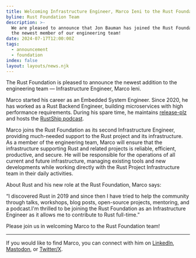 ```yaml
---
title: Welcoming Infrastructure Engineer, Marco Ieni to the Rust Foundation Team
byline: Rust Foundation Team
description: >-
  We are pleased to announce that Jon Bauman has joined the Rust Foundation as
  the newest member of our engineering team!
date: 2024-07-17T12:00:00Z
tags:
  - announcement
  - foundation
index: false
layout: layouts/news.njk
---
```

The Rust Foundation is pleased to announce the newest addition to the engineering team — Infrastructure Engineer, Marco leni.

Marco started his career as an Embedded System Engineer. Since 2020, he has worked as a Rust Backend Engineer, building microservices with high performance requirements. During his spare time, he maintains [release-plz](https://github.com/MarcoIeni/release-plz) and hosts the [RustShip podcast](https://ieni.dev/rustship).

Marco joins the Rust Foundation as its second Infrastructure Engineer, providing much-needed support to the Rust project and its infrastructure. As a member of the engineering team, Marco will ensure that the infrastructure supporting Rust and related projects is reliable, efficient, productive, and secure. He will be responsible for the operations of all current and future infrastructure, managing existing tools and new developments while working directly with the Rust Project Infrastructure team in their daily activities.

About Rust and his new role at the Rust Foundation, Marco says:

“I discovered Rust in 2019 and since then I have tried to help the community through talks, workshops, blog posts, open-source projects, mentoring, and a podcast.I'm thrilled to be joining the Rust Foundation as an Infrastructure Engineer as it allows me to contribute to Rust full-time.”

Please join us in welcoming Marco to the Rust Foundation team!

---

If you would like to find Marco, you can connect with him on [LinkedIn](https://www.linkedin.com/in/marcoieni/), [Mastodon](https://hachyderm.io/@MarcoIeni), or [Twitter/X](https://x.com/MarcoIeni).

&nbsp;